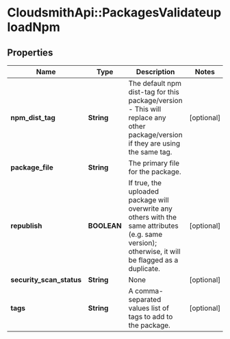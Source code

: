 # CloudsmithApi::PackagesValidateuploadNpm

## Properties
Name | Type | Description | Notes
------------ | ------------- | ------------- | -------------
**npm_dist_tag** | **String** | The default npm dist-tag for this package/version - This will replace any other package/version if they are using the same tag. | [optional] 
**package_file** | **String** | The primary file for the package. | 
**republish** | **BOOLEAN** | If true, the uploaded package will overwrite any others with the same attributes (e.g. same version); otherwise, it will be flagged as a duplicate. | [optional] 
**security_scan_status** | **String** | None | [optional] 
**tags** | **String** | A comma-separated values list of tags to add to the package. | [optional] 


